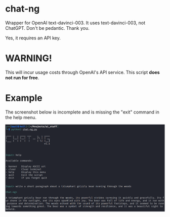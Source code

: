 # chat-ng
Wrapper for OpenAI text-davinci-003. It uses text-davinci-003, not ChatGPT. Don't be pedantic. Thank you.

Yes, it requires an API key.

# WARNING!

This will incur usage costs through OpenAI's API service. This script **does not run for free**.

# Example

The screenshot below is incomplete and is missing the "exit" command in the help menu. 

![](/chat-ng.PNG)
